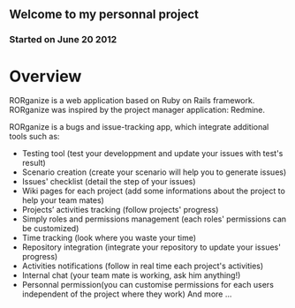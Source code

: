 ## Welcome to my personnal project
### Started on June 20 2012

# Overview

RORganize is a web application based on Ruby on Rails framework.
RORganize was inspired by the project manager application: Redmine.

RORganize is a bugs and issue-tracking app, which integrate additional tools such as:

+ Testing tool (test your developpment and update your issues with test's result)
+ Scenario creation (create your scenario will help you to generate issues)
+ Issues' checklist (detail the step of your issues)
+ Wiki pages for each project (add some informations about the project to help your team mates)
+ Projects’ activities tracking (follow projects' progress)
+ Simply roles and permissions management (each roles' permissions can be customized)
+ Time tracking (look where you waste your time)
+ Repository integration (integrate your repository to update your issues' progress)
+ Activities notifications (follow in real time each project's activities)
+ Internal chat (your team mate is working, ask him anything!)
+ Personnal permission(you can customise permissions for each users independent of the project where they work)
And more …
